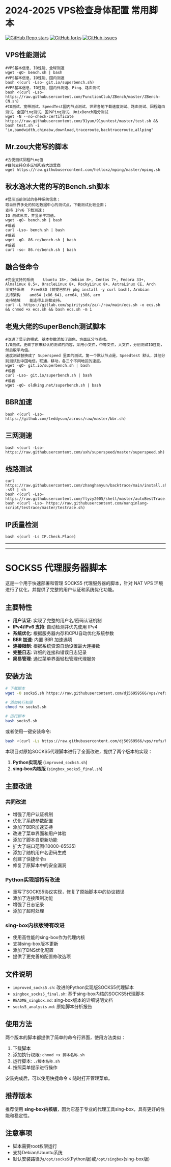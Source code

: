# 2024-2025 VPS检查身体配置 常用脚本
<a href="https://github.com/adysec/script/stargazers"><img alt="GitHub Repo stars" src="https://img.shields.io/github/stars/adysec/script?color=yellow&logo=riseup&logoColor=yellow&style=flat-square"></a>
<a href="https://github.com/adysec/script/network/members"><img alt="GitHub forks" src="https://img.shields.io/github/forks/adysec/script?color=orange&style=flat-square"></a>
<a href="https://github.com/adysec/script/issues"><img alt="GitHub issues" src="https://img.shields.io/github/issues/adysec/script?color=red&style=flat-square"></a>

## VPS性能测试

```
#VPS基本信息、IO性能、全球测速
wget -qO- bench.sh | bash
#VPS基本信息、IO性能、国内测速
bash <(curl -Lso- git.io/superbench.sh)
#VPS基本信息、IO性能、国内外测速、Ping、路由测试
bash <(curl -Lso- https://raw.githubusercontent.com/FunctionClub/ZBench/master/ZBench-CN.sh)
#IO测试、宽带测试、SpeedTest国内节点测试、世界各地下载速度测试、路由测试、回程路由测试、全国Ping测试、国外Ping测试、UnixBench跑分测试
wget -N --no-check-certificate https://raw.githubusercontent.com/91yun/91yuntest/master/test.sh && bash test.sh -i "io,bandwidth,chinabw,download,traceroute,backtraceroute,allping"
```
## Mr.zou大佬写的脚本

```
#方便测试回程Ping值
#目前支持众多区域和各大运营商
wget https://raw.githubusercontent.com/helloxz/mping/master/mping.sh
```
## 秋水逸冰大佬的写的Bench.sh脚本
 
```
#显示当前测试的各种系统信息；
取自世界多处的知名数据中心的测试点，下载测试比较全面；
支持 IPv6 下载测速；
IO 测试三次，并显示平均值。
wget -qO- bench.sh | bash
#或者
curl -Lso- bench.sh | bash
#或者
wget -qO- 86.re/bench.sh | bash
#或者
curl -so- 86.re/bench.sh | bash
```
## 融合怪命令
```
#完全支持的系统	Ubuntu 18+, Debian 8+, Centos 7+, Fedora 33+, Almalinux 8.5+, OracleLinux 8+, RockyLinux 8+, AstraLinux CE, Arch
半支持系统	FreeBSD (前提已执行 pkg install -y curl bash)，Armbian
支持架构	amd64 (x86_64)、arm64、i386、arm
支持地域	能连得上网都支持。
curl -L https://gitlab.com/spiritysdx/za/-/raw/main/ecs.sh -o ecs.sh && chmod +x ecs.sh && bash ecs.sh -m 1
```
## 老鬼大佬的SuperBench测试脚本
```
#改进了显示的模式，基本参数添加了颜色，方面区分与查找。
I/O测试，更改了原来默认的测试的内容，采用小文件，中等文件，大文件，分别测试IO性能，然后取平均值。
速度测试替换成了 Superspeed 里面的测试，第一个默认节点是，Speedtest 默认，其他分别测试到中国电信，联通，移动，各三个不同地区的速度。
wget -qO- git.io/superbench.sh | bash 
#或者
curl -Lso- git.io/superbench.sh | bash
#或者
wget -qO- oldking.net/superbench.sh | bash
```
## BBR加速

```
bash <(curl -Lso- https://github.com/teddysun/across/raw/master/bbr.sh)
```

## 三网测速

```
bash <(curl -Lso- https://raw.githubusercontent.com/uxh/superspeed/master/superspeed.sh)
```

## 线路测试

```
curl https://raw.githubusercontent.com/zhanghanyun/backtrace/main/install.sh -sSf | sh
bash <(curl -Lso- https://raw.githubusercontent.com/flyzy2005/shell/master/autoBestTrace.sh)
bash <(curl -Lso- https://raw.githubusercontent.com/nanqinlang-script/testrace/master/testrace.sh)
```

## IP质量检测

```
bash <(curl -Ls IP.Check.Place)
```

--------------------------------------------------------------------------------------------------------------
--------------------------------------------------------------------------------------------------------------

# SOCKS5 代理服务器脚本

这是一个用于快速部署和管理 SOCKS5 代理服务器的脚本，针对 NAT VPS 环境进行了优化，并提供了完整的用户认证和系统优化功能。

## 主要特性

- **用户认证**: 实现了完整的用户名/密码认证机制
- **IPv4/IPv6 支持**: 自动检测并优先使用 IPv4
- **系统优化**: 根据服务器内存和CPU自动优化系统参数
- **BBR 加速**: 内置 BBR 加速选项
- **连接限制**: 根据系统资源自动设置最大连接数
- **完整日志**: 详细的连接和错误日志记录
- **简易管理**: 通过菜单界面轻松管理代理服务

## 安装方法

```bash
# 下载脚本
wget -O socks5.sh https://raw.githubusercontent.com/dj56959566/vps/refs/heads/main/s5

# 添加执行权限
chmod +x socks5.sh

# 运行脚本
bash socks5.sh
```

或者使用一键安装命令:

```bash
bash <(curl -Ls https://raw.githubusercontent.com/dj56959566/vps/refs/heads/main/s5)
```
本项目对原始SOCKS5代理脚本进行了全面改进，提供了两个版本的实现：

1. **Python实现版** (`improved_socks5.sh`)
2. **sing-box内核版** (`singbox_socks5_final.sh`)

## 主要改进

### 共同改进
- 增强了用户认证机制
- 优化了系统参数配置
- 添加了BBR加速支持
- 改进了菜单界面和用户体验
- 添加了脚本自更新功能
- 扩大了端口范围(10000-65535)
- 添加了随机用户名密码生成
- 创建了快捷命令`s`
- 修复了原脚本中的安全漏洞

### Python实现版特有改进
- 重写了SOCKS5协议实现，修复了原始脚本中的协议错误
- 添加了连接限制功能
- 增强了日志记录
- 添加了超时处理

### sing-box内核版特有改进
- 使用高性能的sing-box作为代理内核
- 支持sing-box版本更新
- 添加了DNS优化配置
- 提供了更完善的配置修改选项

## 文件说明

- `improved_socks5.sh`: 改进的Python实现版SOCKS5代理脚本
- `singbox_socks5_final.sh`: 基于sing-box内核的SOCKS5代理脚本
- `README_singbox.md`: sing-box版本的详细说明文档
- `socks5_analysis.md`: 原始脚本分析报告

## 使用方法

两个版本的脚本都提供了简单的命令行界面，使用方法类似：

1. 下载脚本
2. 添加执行权限: `chmod +x 脚本名称.sh`
3. 运行脚本: `./脚本名称.sh`
4. 按照菜单提示进行操作

安装完成后，可以使用快捷命令 `s` 随时打开管理菜单。

## 推荐版本

推荐使用 **sing-box内核版**，因为它基于专业的代理工具sing-box，具有更好的性能和稳定性。

## 注意事项

- 脚本需要root权限运行
- 支持Debian/Ubuntu系统
- 默认安装路径为`/opt/socks5`(Python版)或`/opt/singbox`(sing-box版)
